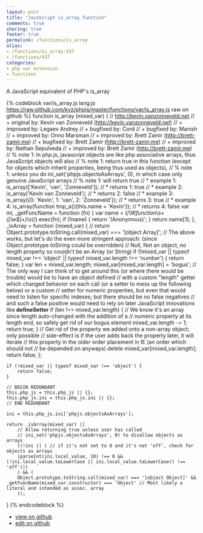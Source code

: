 ```yaml
---
layout: post
title: "JavaScript is_array function"
comments: true
sharing: true
footer: true
permalink: /functions/is_array
alias:
- /functions/is_array:437
- /functions/437
categories:
- php var extension
- functions
---
```

A JavaScript equivalent of PHP's is_array

<!-- more -->

{% codeblock var/is_array.js lang:js https://raw.github.com/kvz/phpjs/master/functions/var/is_array.js raw on github %}
function is_array (mixed_var) {
    // http://kevin.vanzonneveld.net
    // +   original by: Kevin van Zonneveld (http://kevin.vanzonneveld.net)
    // +   improved by: Legaev Andrey
    // +   bugfixed by: Cord
    // +   bugfixed by: Manish
    // +   improved by: Onno Marsman
    // +   improved by: Brett Zamir (http://brett-zamir.me)
    // +   bugfixed by: Brett Zamir (http://brett-zamir.me)
    // +   improved by: Nathan Sepulveda
    // +   improved by: Brett Zamir (http://brett-zamir.me)
    // %        note 1: In php.js, javascript objects are like php associative arrays, thus JavaScript objects will also
    // %        note 1: return true in this function (except for objects which inherit properties, being thus used as objects),
    // %        note 1: unless you do ini_set('phpjs.objectsAsArrays', 0), in which case only genuine JavaScript arrays
    // %        note 1: will return true
    // *     example 1: is_array(['Kevin', 'van', 'Zonneveld']);
    // *     returns 1: true
    // *     example 2: is_array('Kevin van Zonneveld');
    // *     returns 2: false
    // *     example 3: is_array({0: 'Kevin', 1: 'van', 2: 'Zonneveld'});
    // *     returns 3: true
    // *     example 4: is_array(function tmp_a(){this.name = 'Kevin'});
    // *     returns 4: false
    var ini,
        _getFuncName = function (fn) {
            var name = (/\W*function\s+([\w\$]+)\s*\(/).exec(fn);
            if (!name) {
                return '(Anonymous)';
            }
            return name[1];
        },
        _isArray = function (mixed_var) {
            // return Object.prototype.toString.call(mixed_var) === '[object Array]';
            // The above works, but let's do the even more stringent approach: (since Object.prototype.toString could be overridden)
            // Null, Not an object, no length property so couldn't be an Array (or String)
            if (!mixed_var || typeof mixed_var !== 'object' || typeof mixed_var.length !== 'number') {
                return false;
            }
            var len = mixed_var.length;
            mixed_var[mixed_var.length] = 'bogus';
            // The only way I can think of to get around this (or where there would be trouble) would be to have an object defined 
            // with a custom "length" getter which changed behavior on each call (or a setter to mess up the following below) or a custom 
            // setter for numeric properties, but even that would need to listen for specific indexes; but there should be no false negatives 
            // and such a false positive would need to rely on later JavaScript innovations like __defineSetter__
            if (len !== mixed_var.length) { // We know it's an array since length auto-changed with the addition of a 
            // numeric property at its length end, so safely get rid of our bogus element
                mixed_var.length -= 1;
                return true;
            }
            // Get rid of the property we added onto a non-array object; only possible 
            // side-effect is if the user adds back the property later, it will iterate 
            // this property in the older order placement in IE (an order which should not 
            // be depended on anyways)
            delete mixed_var[mixed_var.length];
            return false;
        };

    if (!mixed_var || typeof mixed_var !== 'object') {
        return false;
    }

    // BEGIN REDUNDANT
    this.php_js = this.php_js || {};
    this.php_js.ini = this.php_js.ini || {};
    // END REDUNDANT
    
    ini = this.php_js.ini['phpjs.objectsAsArrays'];

    return _isArray(mixed_var) ||
        // Allow returning true unless user has called
        // ini_set('phpjs.objectsAsArrays', 0) to disallow objects as arrays
        ((!ini || ( // if it's not set to 0 and it's not 'off', check for objects as arrays
        (parseInt(ini.local_value, 10) !== 0 && (!ini.local_value.toLowerCase || ini.local_value.toLowerCase() !== 'off')))
        ) && (
        Object.prototype.toString.call(mixed_var) === '[object Object]' && _getFuncName(mixed_var.constructor) === 'Object' // Most likely a literal and intended as assoc. array
        ));
}
{% endcodeblock %}

 - [view on github](https://github.com/kvz/phpjs/blob/master/functions/var/is_array.js)
 - [edit on github](https://github.com/kvz/phpjs/edit/master/functions/var/is_array.js)

